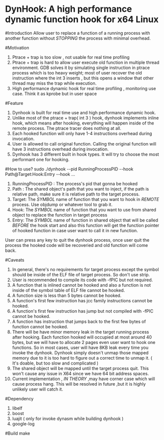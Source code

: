 DynHook: A high performance dynamic function hook for x64 Linux
============================

#Introduction
Allow user to replace a function of a running process with another function without *STOPPING* the process with minimal overhead.

#Motivation
1. Ptrace + trap is too slow , not usable for real time profiling
2. Ptrace + trap is hard to allow user execute old function in multiple thread environment. GDB solves it by simulating single instruction in ptrace process which is too heavy weight; most of user recover the old instruction where the int 3 inserts , but this opens a window that other thread may miss the trap while execution.
3. High performance dynamic hook for real time profiling , monitoring use case. Think it as kprobe but in user space

#Feature
1. Dynhook is built for real time use and high performance dynamic hook.
2. Unlike most of the ptrace + trap( int 3 ) hook, dynhook implements inline hook, which means after hooking, everything will happen inside of the remote process. The ptrace tracer does nothing at all.
3. Each hooked function will only have 1-4 instructions overhead during invocation.
4. User is allowed to call original function. Calling the original function will have 3 instructions overhead during invocation.
5. Dynhook has 3 different built in hook types. It will try to choose the most performant one for hooking.

#How to use?
sudo ./dynhook --pid RunningProcessPID --hook Path@Target:Hook:Entry --hook ...

1. RunningProcessPID : The process's pid that gonna be hooked
2. Path : The shared object's path that you want to inject, if the path is relative path, make sure it is relative path to the target process.
3. Target: The *SYMBOL* name of function that you want to hook in *REMOTE* process. Use objdump or whatever tool to grab it.
4. Hook: The *SYMBOL* name of function that you want to use from shared object to replace the function in target process
5. Entry: The *SYMBOL* name of function in shared object that will be called *BEFORE* the hook start and also this function will get the function pointer of hooked function in case user want to call it in new function.

User can press any key to quit the dynhook process, once user quit the process the hooked code will be recoveried and old function will come back.

#Caveats
1. In general, there's no requirements for target process except the symbol should be inside of the ELF file of target process. So don't use strip.
2. User is recommended to compile its code with -fPIC but not required.
3. A function that is inlined cannot be hooked and also a function is not inside of the symbol table of ELF file cannot be hooked.
4. A function size is less than 5 bytes cannot be hooked.
5. A function's first few instruction has jcc family instructions cannot be hooked.
6. A function's first few instruction has jump but not compiled with -fPIC cannot be hooked.
7. A function has instruction that jumps back to the first few bytes of function cannot be hooked.
8. There will be have minor memory leak in the target running process after hooking. Each function hooked will occupied at most around 40 bytes, but we will have to allocate 2 pages even user want to hook one functions. So in most cases, user will have 8KB leak every time you invoke the dynhook. Dynhook simply doesn't unmap those mapped memory due to it is too hard to figure out a correct time to unmap it. ( It's doable, but too slow and complicated )
9. The shared object will be mapped until the target process quit. This won't cause any issue in X64 since we have 64 bit address spaces.
10. Current implementation , *IN THEORY* ,may have corner case which will cause process hang. This will be resolved in future ,but it is highly unlikely user will catch it.

#Dependency
1. libelf
2. boost
3. luajit ( only for invoke dynasm while building dynhook )
4. google-log 

#Build
make
